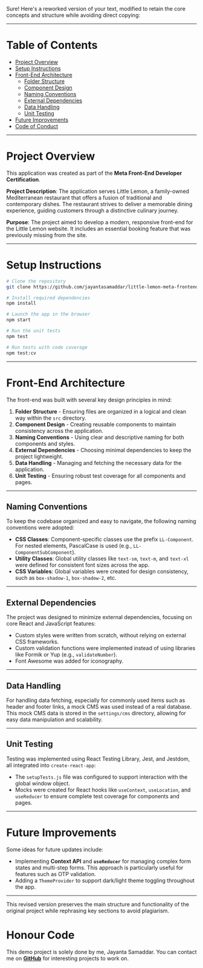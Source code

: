 Sure! Here's a reworked version of your text, modified to retain the core concepts and structure while avoiding direct copying:

---

# Table of Contents

- [Project Overview](#project-overview)
- [Setup Instructions](#setup-instructions)
- [Front-End Architecture](#front-end-architecture)
  - [Folder Structure](#folder-structure)
  - [Component Design](#component-design)
  - [Naming Conventions](#naming-conventions)
  - [External Dependencies](#external-dependencies)
  - [Data Handling](#data-handling)
  - [Unit Testing](#unit-testing)
- [Future Improvements](#future-improvements)
- [Code of Conduct](#code-of-conduct)

---

# Project Overview

This application was created as part of the **Meta Front-End Developer Certification**.

**Project Description**: The application serves Little Lemon, a family-owned Mediterranean restaurant that offers a fusion of traditional and contemporary dishes. The restaurant strives to deliver a memorable dining experience, guiding customers through a distinctive culinary journey.

**Purpose**: The project aimed to develop a modern, responsive front-end for the Little Lemon website. It includes an essential booking feature that was previously missing from the site.

---

# Setup Instructions

```bash
# Clone the repository
git clone https://github.com/jayantasamaddar/little-lemon-meta-frontend-capstone.git project-folder

# Install required dependencies
npm install

# Launch the app in the browser
npm start

# Run the unit tests
npm test

# Run tests with code coverage
npm test:cv
```

---

# Front-End Architecture

The front-end was built with several key design principles in mind:

1. **Folder Structure** - Ensuring files are organized in a logical and clean way within the `src` directory.
2. **Component Design** - Creating reusable components to maintain consistency across the application.
3. **Naming Conventions** - Using clear and descriptive naming for both components and styles.
4. **External Dependencies** - Choosing minimal dependencies to keep the project lightweight.
5. **Data Handling** - Managing and fetching the necessary data for the application.
6. **Unit Testing** - Ensuring robust test coverage for all components and pages.

---

## Naming Conventions

To keep the codebase organized and easy to navigate, the following naming conventions were adopted:

- **CSS Classes**: Component-specific classes use the prefix `LL-Component`. For nested elements, PascalCase is used (e.g., `LL-ComponentSubComponent`).
- **Utility Classes**: Global utility classes like `text-sm`, `text-m`, and `text-xl` were defined for consistent font sizes across the app.
- **CSS Variables**: Global variables were created for design consistency, such as `box-shadow-1`, `box-shadow-2`, etc.

---

## External Dependencies

The project was designed to minimize external dependencies, focusing on core React and JavaScript features:

- Custom styles were written from scratch, without relying on external CSS frameworks.
- Custom validation functions were implemented instead of using libraries like Formik or Yup (e.g., `validateNumber`).
- Font Awesome was added for iconography.

---

## Data Handling

For handling data fetching, especially for commonly used items such as header and footer links, a mock CMS was used instead of a real database. This mock CMS data is stored in the `settings/cms` directory, allowing for easy data manipulation and scalability.

---

## Unit Testing

Testing was implemented using React Testing Library, Jest, and Jestdom, all integrated into `create-react-app`:

- The `setupTests.js` file was configured to support interaction with the global window object.
- Mocks were created for React hooks like `useContext`, `useLocation`, and `useReducer` to ensure complete test coverage for components and pages.

---

# Future Improvements

Some ideas for future updates include:

- Implementing **Context API** and **`useReducer`** for managing complex form states and multi-step forms. This approach is particularly useful for features such as OTP validation.
- Adding a `ThemeProvider` to support dark/light theme toggling throughout the app.

---

This revised version preserves the main structure and functionality of the original project while rephrasing key sections to avoid plagiarism.
# Honour Code

This demo project is solely done by me, Jayanta Samaddar. You can contact me on **[GitHub](https://www.github.com/jayantasamaddar)** for interesting projects to work on.
